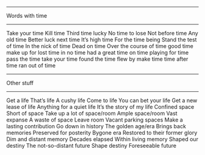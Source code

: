 ________
Words with time
________
Take your time
Kill time
Third time lucky
No time to lose
Not before time
Any old time
Better luck next time
It’s high time
For the time being
Stand the test of time
In the nick of time
Dead on time
Over the course of time
good time
make up for lost time
in no time
had a great time
on time
playing for time
pass the time
take your time
found the time flew by
make time
time after time
ran out of time
________
Other stuff
________
Get a life
That’s life
A cushy life
Come to life
You can bet your life
Get a new lease of life
Anything for a quiet life
It’s the story of my life
Confined space
Short of space
Take up a lot of space/room
Ample space/room
Vast expanse
A waste of space
Leave room
Vacant parking spaces
Make a lasting contribution
Go down in history
The golden age/era
Brings back memories
Preserved for posterity
Bygone era
Restored to their former glory
Dim and distant memory
Decades elapsed
Within living memory
Shaped our destiny
The not-so-distant future
Shape destiny
Foreseeable future
